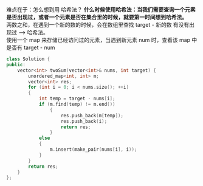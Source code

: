 难点在于：怎么想到用 哈希法？
**什么时候使用哈希法：当我们需要查询一个元素是否出现过，或者一个元素是否在集合里的时候，就要第一时间想到哈希法。**  
两数之和，在遇到一个新的数的时候，会在数组里查找 target - 新的数 有没有出现过 --> 哈希法。  
使用一个 map 来存储已经访问过的元素，当遇到新元素 num 时，查看该 map 中是否有 target - num  
```cpp
class Solution {
public:
    vector<int> twoSum(vector<int>& nums, int target) {
        unordered_map<int, int> m;
        vector<int> res;
        for (int i = 0; i < nums.size(); ++i)
        {
            int temp = target - nums[i];
            if (m.find(temp) != m.end())
                {
                    res.push_back(m[temp]);
                    res.push_back(i);
                    return res;
                }
            else
            {
                m.insert(make_pair(nums[i], i));
            }
        }
        return res;
    }
};
```
